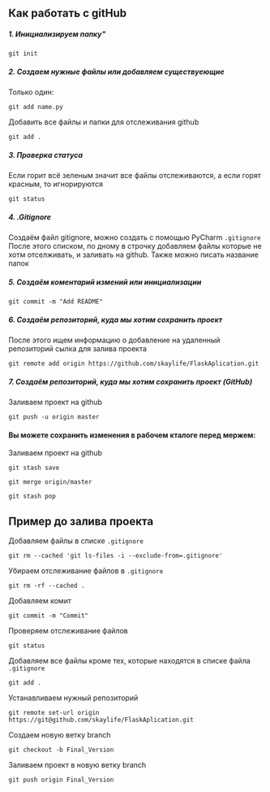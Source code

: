 ## Как работать с gitHub
##### 1. Инициализируем папку"

` git init `
##### 2. Создаем нужные файлы или добавляем существуеющие
Только один:

` git add name.py ` 

Добавить все файлы и папки для отслеживания github

`git add .`
##### 3. Проверка статуса
Если горит всё зеленым значит все файлы отслеживаются, а если горят красным, то игнорируются

` git status `
##### 4. .Gitignore
Создаём файл gitignore, можно создать с помощью PyCharm
` .gitignore `
После этого списком, по дному в строчку добавляем файлы которые не хотм отселживать, и заливать на github. Также можно писать название папок
##### 5. Создаём коментарий измений или инициализации
` git commit -m "Add README" `
##### 6. Создаём репозиторий, куда мы хотим сохранить проект 
После этого ищем информацию о добавление на удаленный репозиторий
сылка для залива проекта

` git remote add origin https://github.com/skaylife/FlaskAplication.git `
##### 7. Создаём репозиторий, куда мы хотим сохранить проект (GitHub) 
Заливаем проект на github

` git push -u origin master `

#### Вы можете сохранить изменения в рабочем кталоге перед мержем:
Заливаем проект на github

` git stash save `

` git merge origin/master `

` git stash pop `


## Пример до залива проекта 
Добавляем файлы в списке ` .gitignore `

` git rm --cached 'git ls-files -i --exclude-from=.gitignore' `

Убираем отслеживание файлов в ` .gitignore `

` git rm -rf --cached . `

Добавляем комит

` git commit -m "Commit" `

Проверяем отслеживание файлов

` git status  `

Добавляем все файлы кроме тех, которые находятся в списке файла ` .gitignore `

` git add . `

Устанавливаем нужный репозиторий 

` git remote set-url origin https://git@github.com/skaylife/FlaskAplication.git `

Создаем новую ветку branch

` git checkout -b Final_Version `

Заливаем проект в новую ветку branch

` git push origin Final_Version `




 





